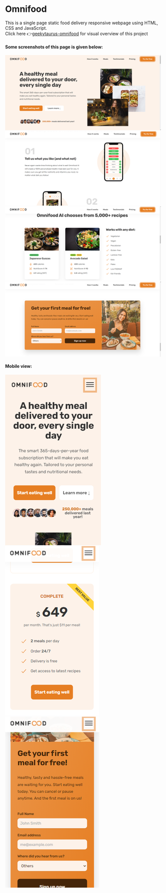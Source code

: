 # Omnifood
This is a single page static food delivery responsive webpage using HTML, CSS and JavaScript. </br>
Click here 👉[geekytaurus-omnifood](https://twitter.com/msgeekytaurus/status/1435356013285330947) for visual overview of this project


#### Some screenshots of this page is given below:
![omnifood1](images/omnifood1.png)
![omnifood2](images/omnifood2.png)
![omnifood4](images/omnifood4.png)
![omnifood3](images/omnifood3.png)




#### Mobile view:
![omnifood_responsive1](images/omnifood_responsive1.png)
![omnifood_responsive2](images/omnifood_responsive2.png)
![omnifood_responsive3](images/omnifood_responsive3.png)



